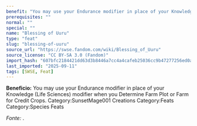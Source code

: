 ```yaml
---
benefit: "You may use your Endurance modifier in place of your Knowledge (Life Sciences) modifier when you Determine Farm Plot or Farm for Credit Crops. Category:SunsetMage001 Creations Category:Feats Category:Species Feats"
prerequisites: ""
normal: ""
special: ""
name: "Blessing of Uuru"
type: "feat"
slug: "blessing-of-uuru"
source_url: "https://swse.fandom.com/wiki/Blessing_of_Uuru"
source_license: "CC BY-SA 3.0 (Fandom)"
import_hash: "607bfc2184421dd63d3b8446a7cc4a4cafeb25036cc9b47277256ed0a1209546"
last_imported: "2025-09-11"
tags: [SWSE, Feat]
---
```

**Beneficio:** You may use your Endurance modifier in place of your Knowledge (Life Sciences) modifier when you Determine Farm Plot or Farm for Credit Crops. Category:SunsetMage001 Creations Category:Feats Category:Species Feats

*Fonte:* .